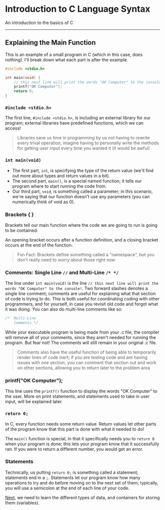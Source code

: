 # Introduction to C Language Syntax

An introduction to the basics of C

---

## Explaining the Main Function

This is an example of a small program in C (which in this case, does nothing). I'll break down what each part is after the example.

```c
#include <stdio.h>

int main(void) {
    // this next line will print the words "OK Computer" to the console!
    printf("OK Computer");
    return 0;
}
```

### `#include <stdio.h>`

The first line, `#include <stdio.h>`, is including an external library for our program; external libraries have predefined functions, which we can access!
> Libraries save us time in programming by us not having to rewrite every trival operation; imagine having to personally write the methods for getting user input every time you wanted it (it would be awful)

### `int main(void)`

- The first part, `int`, is specifying the type of the return value (we'll find out more about types and return values in a bit).
- The second part, `main()`, is a special named function; it tells our program where to start running the code from.
- Our third part, `void`, is something called a parameter; in this scenario, we're saying that our function doesn't use any parameters (you can numerically think of void as 0).

### Brackets { }

Brackets tell our main function where the code we are going to run is going to be contained.

An opening bracket occurs after a function definition, and a closing bracket occurs at the end of the function.
> Fun Fact: Brackets define something called a "namespace", but you don't really need to worry about those right now

### Comments: Single Line `//` and Multi-Line `/* */`

The line under `int main(void)` is the line `// this next line will print the words "OK Computer" to the console!`. Two forward slashes denotes a single line comment; comments are useful for explaining what that section of code is trying to do. This is both useful for coordinating coding with other programmers, and for yourself, in case you revisit old code and forgot what it was doing. You can also do multi-line comments like so:

```c
/*  Multi-Line
    Comments */
```

While your executable program is being made from your .c file, the compiler will remove all of your comments, since they aren't needed for running the program. But fear not! The comments will still remain in your original .c file.
> Comments also have the useful function of being able to temporarily render lines of code inert; if you are testing code and are having issues with one section, you can comment that section out and work on other sections, allowing you to return later to the problem area

### printf("OK Computer");

This line uses the `printf()` function to display the words "OK Computer" to the user. More on print statements, and statements used to take in user input, will be explained later.

### `return 0;`

In C, every function needs some return value. Return values let other parts of the program know that this part is done with what it needed to do!

The `main()` function is special, in that it specifically needs you to `return 0` when your program is done; this lets your program know that it successfully ran. If you were to return a different number, you would get an error.

### Statements

Technically, us putting `return 0;` is something called a statement; statements end in a `;`. Statements let our program know how many operations to try and do before moving on to the next set of them; typically, you will use a semicolon at the end of each line of your code.

[Next](https://github.com/ocoffey/Syntax-Sheets/blob/master/C/2_Data_Types.md "Data Types"), we need to learn the different types of data, and containers for storing them (variables).
